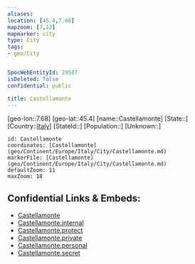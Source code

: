 ```yaml
---
aliases: 
location: [45.4,7.68]
mapzoom: [7,12] 
mapmarker: city 
type: City
tags:
- geo/City


SpocWebEntityId: 29507
isDeleted: false
confidential: public

title: Castellamonte
---
```

[geo-lon::7.68]
[geo-lat::45.4]
[name::Castellamonte]
[State::]
[Country::[Italy](geo/Continent/Europe/Italy.md)]
[StateId::]
[Population::]
[Unknown::]


```leaflet
id: Castellamonte
coordinates: [Castellamonte](geo/Continent/Europe/Italy/City/Castellamonte.md)
markerFile: [Castellamonte](geo/Continent/Europe/Italy/City/Castellamonte.md)
defaultZoom: 11 
maxZoom: 18
```


## Confidential Links & Embeds: 
- [Castellamonte](../../../../../../_public/geo/Continent/Europe/Italy/City/Castellamonte.md) 
- [Castellamonte.internal](../../../../../../_internal/geo/Continent/Europe/Italy/City/Castellamonte.internal.md) 
- [Castellamonte.protect](../../../../../../_protect/geo/Continent/Europe/Italy/City/Castellamonte.protect.md) 
- [Castellamonte.private](../../../../../../_private/geo/Continent/Europe/Italy/City/Castellamonte.private.md) 
- [Castellamonte.personal](../../../../../../_personal/geo/Continent/Europe/Italy/City/Castellamonte.personal.md) 
- [Castellamonte.secret](../../../../../../_secret/geo/Continent/Europe/Italy/City/Castellamonte.secret.md) 
